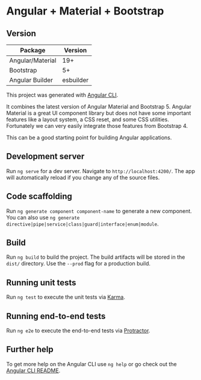# Angular + Material + Bootstrap


## Version
| Package          | Version   |
|------------------|-----------|
| Angular/Material | 19+       |
| Bootstrap        | 5+        |
| Angular Builder  | esbuilder |

This project was generated with [Angular CLI](https://github.com/angular/angular-cli).

It combines the latest version of Angular Material and Bootstrap 5.
Angular Material is a great UI component library but does not have some important features like a layout system, a CSS reset, and some CSS utilities. 
Fortunately we can very easily integrate those features from Bootstrap 4. 

This can be a good starting point for building Angular applications.

## Development server

Run `ng serve` for a dev server. Navigate to `http://localhost:4200/`. The app will automatically reload if you change any of the source files.

## Code scaffolding

Run `ng generate component component-name` to generate a new component. You can also use `ng generate directive|pipe|service|class|guard|interface|enum|module`.

## Build

Run `ng build` to build the project. The build artifacts will be stored in the `dist/` directory. Use the `--prod` flag for a production build.

## Running unit tests

Run `ng test` to execute the unit tests via [Karma](https://karma-runner.github.io).

## Running end-to-end tests

Run `ng e2e` to execute the end-to-end tests via [Protractor](http://www.protractortest.org/).

## Further help

To get more help on the Angular CLI use `ng help` or go check out the [Angular CLI README](https://github.com/angular/angular-cli/blob/master/README.md).
